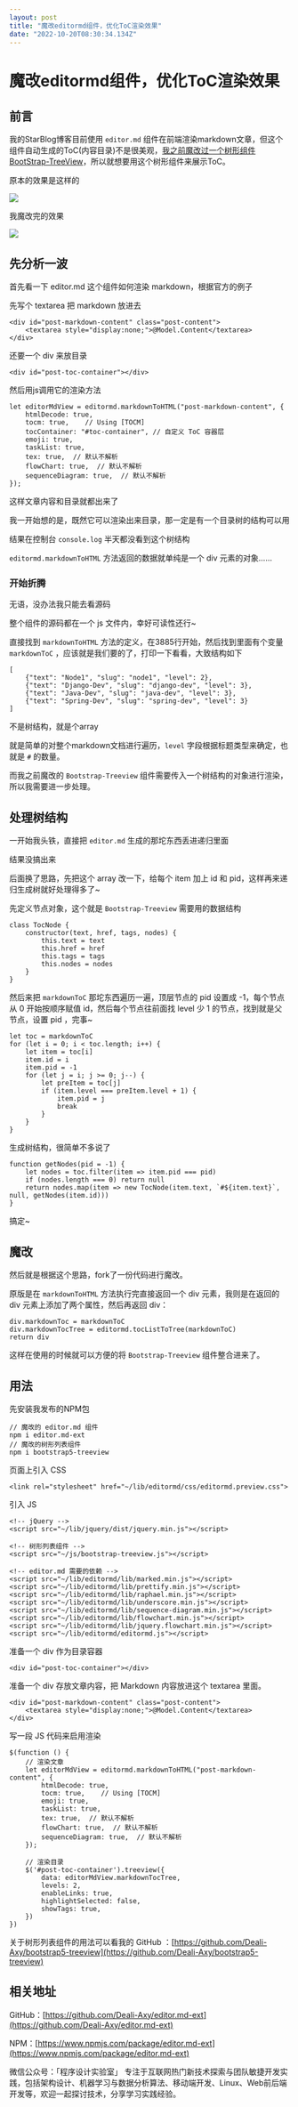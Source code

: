 ```yaml
---
layout: post
title: "魔改editormd组件，优化ToC渲染效果"
date: "2022-10-20T08:30:34.134Z"
---
```

魔改editormd组件，优化ToC渲染效果
======================

前言
--

我的StarBlog博客目前使用 `editor.md` 组件在前端渲染markdown文章，但这个组件自动生成的ToC(内容目录)不是很美观，[我之前魔改过一个树形组件 BootStrap-TreeView](https://www.cnblogs.com/deali/p/16319425.html)，所以就想要用这个树形组件来展示ToC。

原本的效果是这样的

![](https://img2022.cnblogs.com/blog/866942/202210/866942-20221020145801375-252297582.png)

我魔改完的效果

![](https://img2022.cnblogs.com/blog/866942/202210/866942-20221020145808655-28073458.png)

先分析一波
-----

首先看一下 editor.md 这个组件如何渲染 markdown，根据官方的例子

先写个 textarea 把 markdown 放进去

    <div id="post-markdown-content" class="post-content">
        <textarea style="display:none;">@Model.Content</textarea>
    </div>
    

还要一个 div 来放目录

    <div id="post-toc-container"></div>
    

然后用js调用它的渲染方法

    let editorMdView = editormd.markdownToHTML("post-markdown-content", {
        htmlDecode: true,
        tocm: true,    // Using [TOCM]
        tocContainer: "#toc-container", // 自定义 ToC 容器层
        emoji: true,
        taskList: true,
        tex: true,  // 默认不解析
        flowChart: true,  // 默认不解析
        sequenceDiagram: true,  // 默认不解析
    });
    

这样文章内容和目录就都出来了

我一开始想的是，既然它可以渲染出来目录，那一定是有一个目录树的结构可以用

结果在控制台 `console.log` 半天都没看到这个树结构

`editormd.markdownToHTML` 方法返回的数据就单纯是一个 div 元素的对象……

### 开始折腾

无语，没办法我只能去看源码

整个组件的源码都在一个 js 文件内，幸好可读性还行~

直接找到 `markdownToHTML` 方法的定义，在3885行开始，然后找到里面有个变量 `markdownToC` ，应该就是我们要的了，打印一下看看，大致结构如下

    [
        {"text": "Node1", "slug": "node1", "level": 2},
        {"text": "Django-Dev", "slug": "django-dev", "level": 3},
        {"text": "Java-Dev", "slug": "java-dev", "level": 3},
        {"text": "Spring-Dev", "slug": "spring-dev", "level": 3}
    ]
    

不是树结构，就是个array

就是简单的对整个markdown文档进行遍历，`level` 字段根据标题类型来确定，也就是 `#` 的数量。

而我之前魔改的 `Bootstrap-Treeview` 组件需要传入一个树结构的对象进行渲染，所以我需要进一步处理。

处理树结构
-----

一开始我头铁，直接把 `editor.md` 生成的那坨东西丢进递归里面

结果没搞出来

后面换了思路，先把这个 array 改一下，给每个 item 加上 id 和 pid，这样再来递归生成树就好处理得多了~

先定义节点对象，这个就是 `Bootstrap-Treeview` 需要用的数据结构

    class TocNode {
        constructor(text, href, tags, nodes) {
            this.text = text
            this.href = href
            this.tags = tags
            this.nodes = nodes
        }
    }
    

然后来把 `markdownToC` 那坨东西遍历一遍，顶层节点的 pid 设置成 -1，每个节点从 0 开始按顺序赋值 id，然后每个节点往前面找 level 少 1 的节点，找到就是父节点，设置 pid ，完事~

    let toc = markdownToC
    for (let i = 0; i < toc.length; i++) {
        let item = toc[i]
        item.id = i
        item.pid = -1
        for (let j = i; j >= 0; j--) {
            let preItem = toc[j]
            if (item.level === preItem.level + 1) {
                item.pid = j
                break
            }
        }
    }
    

生成树结构，很简单不多说了

    function getNodes(pid = -1) {
        let nodes = toc.filter(item => item.pid === pid)
        if (nodes.length === 0) return null
        return nodes.map(item => new TocNode(item.text, `#${item.text}`, null, getNodes(item.id)))
    }
    

搞定~

魔改
--

然后就是根据这个思路，fork了一份代码进行魔改。

原版是在 `markdownToHTML` 方法执行完直接返回一个 div 元素，我则是在返回的 div 元素上添加了两个属性，然后再返回 div：

    div.markdownToc = markdownToC
    div.markdownTocTree = editormd.tocListToTree(markdownToC)
    return div
    

这样在使用的时候就可以方便的将 `Bootstrap-Treeview` 组件整合进来了。

用法
--

先安装我发布的NPM包

    // 魔改的 editor.md 组件
    npm i editor.md-ext
    // 魔改的树形列表组件
    npm i bootstrap5-treeview
    

页面上引入 CSS

    <link rel="stylesheet" href="~/lib/editormd/css/editormd.preview.css">
    

引入 JS

    <!-- jQuery -->
    <script src="~/lib/jquery/dist/jquery.min.js"></script>
    
    <!-- 树形列表组件 -->
    <script src="~/js/bootstrap-treeview.js"></script>
    
    <!-- editor.md 需要的依赖 -->
    <script src="~/lib/editormd/lib/marked.min.js"></script>
    <script src="~/lib/editormd/lib/prettify.min.js"></script>
    <script src="~/lib/editormd/lib/raphael.min.js"></script>
    <script src="~/lib/editormd/lib/underscore.min.js"></script>
    <script src="~/lib/editormd/lib/sequence-diagram.min.js"></script>
    <script src="~/lib/editormd/lib/flowchart.min.js"></script>
    <script src="~/lib/editormd/lib/jquery.flowchart.min.js"></script>
    <script src="~/lib/editormd/editormd.js"></script>
    

准备一个 div 作为目录容器

    <div id="post-toc-container"></div>
    

准备一个 div 存放文章内容，把 Markdown 内容放进这个 textarea 里面。

    <div id="post-markdown-content" class="post-content">
        <textarea style="display:none;">@Model.Content</textarea>
    </div>
    

写一段 JS 代码来启用渲染

    $(function () {
        // 渲染文章
        let editorMdView = editormd.markdownToHTML("post-markdown-content", {
            htmlDecode: true,
            tocm: true,    // Using [TOCM]
            emoji: true,
            taskList: true,
            tex: true,  // 默认不解析
            flowChart: true,  // 默认不解析
            sequenceDiagram: true,  // 默认不解析
        });
    
        // 渲染目录
        $('#post-toc-container').treeview({
            data: editorMdView.markdownTocTree,
            levels: 2,
            enableLinks: true,
            highlightSelected: false,
            showTags: true,
        })
    })
    

关于树形列表组件的用法可以看我的 GitHub ：[https://github.com/Deali-Axy/bootstrap5-treeview](https://github.com/Deali-Axy/bootstrap5-treeview)

相关地址
----

GitHub：[https://github.com/Deali-Axy/editor.md-ext](https://github.com/Deali-Axy/editor.md-ext)

NPM：[https://www.npmjs.com/package/editor.md-ext](https://www.npmjs.com/package/editor.md-ext)

微信公众号：「程序设计实验室」 专注于互联网热门新技术探索与团队敏捷开发实践，包括架构设计、机器学习与数据分析算法、移动端开发、Linux、Web前后端开发等，欢迎一起探讨技术，分享学习实践经验。